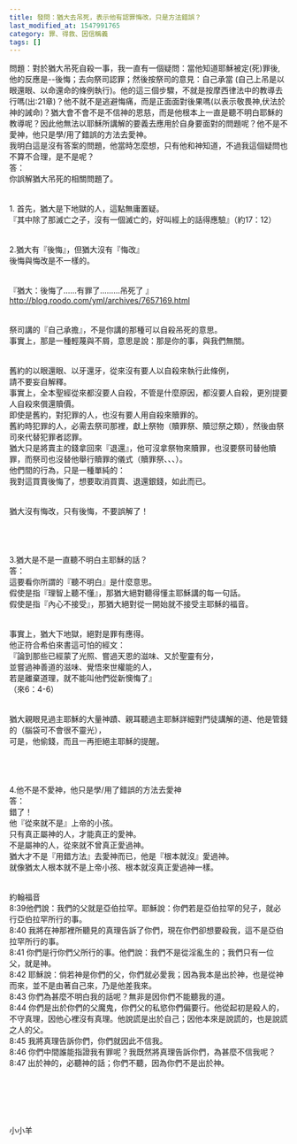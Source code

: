 ```yaml
---
title: 發問：猶大去吊死，表示他有認罪悔改，只是方法錯誤？
last_modified_at: 1547991765
category: 罪、得救、因信稱義
tags: []
---
```


問題：對於猶大吊死自殺一事，我一直有一個疑問：當他知道耶穌被定(死)罪後,他的反應是--後悔；去向祭司認罪；然後按祭司的意見：自己承當 (自己上吊是以眼還眼、以命還命的條例執行)。他的這三個步驟，不就是按摩西律法中的教導去行嗎(出:21章)？他不就不是逃避悔痛，而是正面面對後果嗎(以表示敬畏神,伏法於神的誡命)？猶大會不會不是不信神的恩慈，而是他根本上一直是聽不明白耶穌的教導呢？因此他無法以耶穌所講解的要義去應用於自身要面對的問題呢？他不是不愛神，他只是學/用了錯誤的方法去愛神。 <br>我明白這是沒有答案的問題，他當時怎麼想，只有他和神知道，不過我這個疑問也不算不合理，是不是呢？<br><!--more-->答：<br>你誤解猶大吊死的相關問題了。<br><br> <br>1. 首先，猶大是下地獄的人，這點無庸置疑。<br>『其中除了那滅亡之子，沒有一個滅亡的，好叫經上的話得應驗』（約17：12）<br> <br><br>2.猶大有『後悔』，但猶大沒有『悔改』<br>後悔與悔改是不一樣的。<br> <br><br>『猶大：後悔了……有罪了………吊死了 』<br>http://blog.roodo.com/yml/archives/7657169.html<br> <br><br>祭司講的『自己承擔』，不是你講的那種可以自殺吊死的意思。<br>事實上，那是一種輕蔑與不屑，意思是說：那是你的事，與我們無關。<br> <br><br>舊約的以眼還眼、以牙還牙，從來沒有要人以自殺來執行此條例，<br>請不要妄自解釋。<br>事實上，全本聖經從來都沒要人自殺，不管是什麼原因，都沒要人自殺，更別提要人自殺來償還贖價。<br>即使是舊約，對犯罪的人，也沒有要人用自殺來贖罪的。<br>舊約時犯罪的人，必需去祭司那裡，獻上祭物（贖罪祭、贖愆祭之類），然後由祭司來代替犯罪者認罪。<br>猶大只是將賣主的錢拿回來『退還』，他可沒拿祭物來贖罪，也沒要祭司替他贖罪，而祭司也沒替他舉行贖罪的儀式（贖罪祭、、、）。<br>他們間的行為，只是一種單純的：<br>我對這買賣後悔了，想要取消買賣、退還銀錢，如此而已。<br> <br><br>猶大沒有悔改，只有後悔，不要誤解了！<br> <br> <br><br><br>3.猶大是不是一直聽不明白主耶穌的話？<br>答：<br>這要看你所謂的『聽不明白』是什麼意思。<br>假使是指『理智上聽不懂』，那猶大絕對聽得懂主耶穌講的每一句話。<br>假使是指『內心不接受』，那猶大絕對從一開始就不接受主耶穌的福音。<br> <br><br>事實上，猶大下地獄，絕對是罪有應得。<br>他正符合希伯來書這可怕的經文：<br>『論到那些已經蒙了光照、嘗過天恩的滋味、又於聖靈有分，<br>並嘗過神善道的滋味、覺悟來世權能的人，<br>若是離棄道理，就不能叫他們從新懊悔了』<br>（來6：4-6）<br> <br><br>猶大親眼見過主耶穌的大量神蹟、親耳聽過主耶穌詳細對門徒講解的道、他是管錢的（腦袋可不會很不靈光），<br>可是，他偷錢，而且一再拒絕主耶穌的提醒。<br> <br> <br><br><br>4.他不是不愛神，他只是學/用了錯誤的方法去愛神<br>答：<br>錯了！<br>他『從來就不是』上帝的小孩。<br>只有真正屬神的人，才能真正的愛神。<br>不是屬神的人，從來就不曾真正愛過神。<br>猶大才不是『用錯方法』去愛神而已，他是『根本就沒』愛過神。<br>就像猶太人根本就不是上帝小孩、根本就沒真正愛過神一樣。<br> <br><br>約翰福音<br>8:39他們說：我們的父就是亞伯拉罕。耶穌說：你們若是亞伯拉罕的兒子，就必行亞伯拉罕所行的事。<br>8:40 我將在神那裡所聽見的真理告訴了你們，現在你們卻想要殺我，這不是亞伯拉罕所行的事。<br>8:41 你們是行你們父所行的事。他們說：我們不是從淫亂生的；我們只有一位父，就是神。<br>8:42 耶穌說：倘若神是你們的父，你們就必愛我；因為我本是出於神，也是從神而來，並不是由著自己來，乃是他差我來。<br>8:43 你們為甚麼不明白我的話呢？無非是因你們不能聽我的道。<br>8:44 你們是出於你們的父魔鬼，你們父的私慾你們偏要行。他從起初是殺人的，不守真理，因他心裡沒有真理。他說謊是出於自己；因他本來是說謊的，也是說謊之人的父。<br>8:45 我將真理告訴你們，你們就因此不信我。<br>8:46 你們中間誰能指證我有罪呢？我既然將真理告訴你們，為甚麼不信我呢？<br>8:47 出於神的，必聽神的話；你們不聽，因為你們不是出於神。<br> <br> <br> <br><br><br><br>小小羊<br><br><br><br><br><br>
